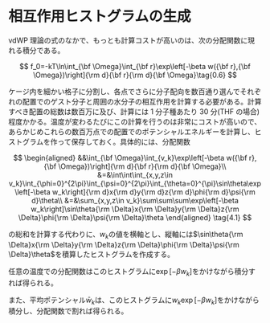 # 相互作用ヒストグラムの生成

vdWP 理論の式のなかで、もっとも計算コストが高いのは、次の分配関数に現れる積分である。

$$
f_0=-kT\ln\int_{\bf \Omega}\int_{\bf r}\exp\left[-\beta w({\bf r},{\bf \Omega})\right]{\rm d}{\bf r}{\rm d}{\bf \Omega}\tag{0.6}
$$

ケージ内を細かい格子に分割し、各点でさらに分子配向を数百通り選んでそれぞれの配置でのゲスト分子と周囲の水分子の相互作用を計算する必要がある。計算すべき配置の総数は数百万に及び、計算には 1 分子種あたり 30 分(THF の場合)程度かかる。温度が変わるたびにこの計算を行うのは非常にコストが高いので、あらかじめこれらの数百万点での配置でのポテンシャルエネルギーを計算し、ヒストグラムを作って保存しておく。具体的には、分配関数

$$
\begin{aligned}
&&\int_{\bf \Omega}\int_{v_k}\exp\left[-\beta w({\bf r},{\bf \Omega})\right]{\rm d}{\bf r}{\rm d}{\bf \Omega}\\
&=&\int\int\int_{x,y,z\in v_k}\int_{\phi=0}^{2\pi}\int_{\psi=0}^{2\pi}\int_{\theta=0}^{\pi}\sin\theta\exp\left[-\beta w_k\right]{\rm d}x{\rm d}y{\rm d}z{\rm d}\phi{\rm d}\psi{\rm d}\theta\\
&=&\sum_{x,y,z\in v_k}\sum\sum\sum\exp\left[-\beta w_k\right]\sin\theta{\rm \Delta}x{\rm \Delta}y{\rm \Delta}z{\rm \Delta}\phi{\rm \Delta}\psi{\rm \Delta}\theta
\end{aligned}
\tag{4.1}
$$

の総和を計算する代わりに、$w_k$の値を横軸とし、縦軸には$\sin\theta{\rm \Delta}x{\rm \Delta}y{\rm \Delta}z{\rm \Delta}\phi{\rm \Delta}\psi{\rm \Delta}\theta$を積算したヒストグラムを作成する。

任意の温度での分配関数はこのヒストグラムに$\exp[-\beta w_k]$をかけながら積分すれば得られる。

また、平均ポテンシャル$\bar{w}_k$は、このヒストグラムに$w_k\exp[-\beta w_k]$をかけながら積分し、分配関数で割れば得られる。
